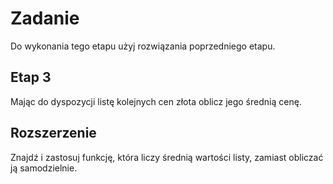 # Zadanie

Do wykonania tego etapu użyj rozwiązania poprzedniego etapu.

## Etap 3

Mając do dyspozycji listę kolejnych cen złota oblicz jego średnią cenę.

## Rozszerzenie

Znajdź i zastosuj funkcję, która liczy średnią wartości listy, zamiast obliczać ją samodzielnie.
